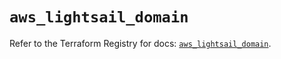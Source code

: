 # `aws_lightsail_domain`

Refer to the Terraform Registry for docs: [`aws_lightsail_domain`](https://registry.terraform.io/providers/hashicorp/aws/6.6.0/docs/resources/lightsail_domain).
